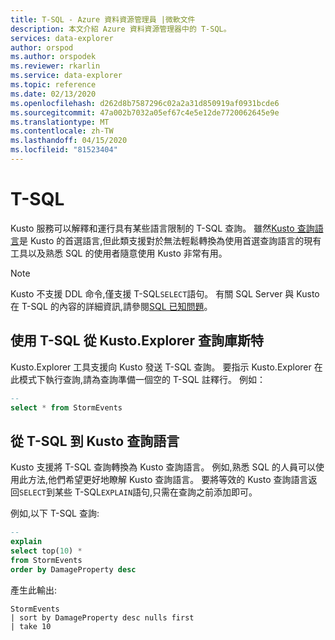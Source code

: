 ```yaml
---
title: T-SQL - Azure 資料資源管理員 |微軟文件
description: 本文介紹 Azure 資料資源管理器中的 T-SQL。
services: data-explorer
author: orspod
ms.author: orspodek
ms.reviewer: rkarlin
ms.service: data-explorer
ms.topic: reference
ms.date: 02/13/2020
ms.openlocfilehash: d262d8b7587296c02a2a31d850919af0931bcde6
ms.sourcegitcommit: 47a002b7032a05ef67c4e5e12de7720062645e9e
ms.translationtype: MT
ms.contentlocale: zh-TW
ms.lasthandoff: 04/15/2020
ms.locfileid: "81523404"
---
```

# <a name="t-sql"></a>T-SQL

Kusto 服務可以解釋和運行具有某些語言限制的 T-SQL 查詢。
雖然[Kusto 查詢語言](../../query/index.md)是 Kusto 的首選語言,但此類支援對於無法輕鬆轉換為使用首選查詢語言的現有工具以及熟悉 SQL 的使用者隨意使用 Kusto 非常有用。

> [!NOTE]
> Kusto 不支援 DDL 命令,僅支援 T-SQL`SELECT`語句。 有關 SQL Server 與 Kusto 在 T-SQL 的內容的詳細資訊,請參閱[SQL 已知問題](./sqlknownissues.md)。

## <a name="querying-kusto-from-kustoexplorer-with-t-sql"></a>使用 T-SQL 從 Kusto.Explorer 查詢庫斯特

Kusto.Explorer 工具支援向 Kusto 發送 T-SQL 查詢。
要指示 Kusto.Explorer 在此模式下執行查詢,請為查詢準備一個空的 T-SQL 註釋行。 例如：

```sql
--
select * from StormEvents
```

## <a name="from-t-sql-to-kusto-query-language"></a>從 T-SQL 到 Kusto 查詢語言

Kusto 支援將 T-SQL 查詢轉換為 Kusto 查詢語言。 例如,熟悉 SQL 的人員可以使用此方法,他們希望更好地瞭解 Kusto 查詢語言。 要將等效的 Kusto 查詢語言返回`SELECT`到某些 T-SQL`EXPLAIN`語句,只需在查詢之前添加即可。

例如,以下 T-SQL 查詢:

```sql
--
explain
select top(10) *
from StormEvents
order by DamageProperty desc
```

產生此輸出:

```kusto
StormEvents
| sort by DamageProperty desc nulls first
| take 10
```